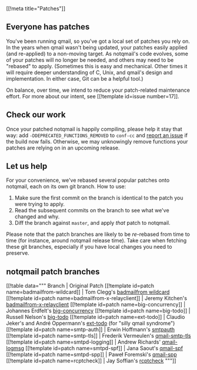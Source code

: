[[!meta title="Patches"]]

## Everyone has patches

You've been running qmail, so you've got a local set of patches you rely on.
In the years when qmail wasn't being updated, your patches easily applied (and re-applied) to a non-moving target.
As notqmail's code evolves, some of your patches will no longer be needed, and others may need to be "rebased" to apply.
(Sometimes this is easy and mechanical.
Other times it will require deeper understanding of C, Unix, and qmail's design and implementation.
In either case, Git can be a helpful tool.)

On balance, over time, we intend to reduce your patch-related maintenance effort.
For more about our intent, see
[[!template id=issue number=17]].

## Check our work

Once your patched notqmail is happily compiling, please help it stay
that way: add `-DDEPRECATED_FUNCTIONS_REMOVED` to `conf-cc` and
[report an issue](https://github.com/notqmail/notqmail/issues/new/choose)
if the build now fails.
Otherwise, we may unknowingly remove functions your patches are relying on in an upcoming release.

## Let us help

For your convenience, we've rebased several popular patches onto notqmail, each on its own git branch.
How to use:

1. Make sure the first commit on the branch is identical to the patch you were trying to apply.
2. Read the subsequent commits on the branch to see what we've changed and why.
3. Diff the branch against `master`, and apply _that_ patch to notqmail.

Please note that the patch branches are likely to be _re_-rebased from time to time (for instance, around notqmail release time).
Take care when fetching these git branches, especially if you have local changes you need to preserve.

## notqmail patch branches

[[!table data="""
Branch | Original Patch
[[!template id=patch name=badmailfrom-wildcard]] | Tom Clegg's [badmailfrom wildcard](https://tomclegg.ca/qmail/#qmail-badmailfrom-wildcard)
[[!template id=patch name=badmailfrom-x-relayclient]] | Jeremy Kitchen's [badmailfrom-x-relayclient](https://web.archive.org/web/20080907071938/http://scriptkitchen.com/qmail/badmailfrom-x-relayclient.patch)
[[!template id=patch name=big-concurrency]] | Johannes Erdfelt's [big-concurrency](https://qmail.notqmail.org/big-concurrency.patch)
[[!template id=patch name=big-todo]] | Russell Nelson's [big-todo](https://qmail.notqmail.org/big-todo.103.patch)
[[!template id=patch name=ext-todo]] | Claudio Jeker's and André Oppermann's [ext-todo](http://www.nrg4u.com/qmail/ext_todo-20030105.patch) (for "silly qmail syndrome")
[[!template id=patch name=smtp-auth]] | Erwin Hoffmann's [smtpauth](https://www.fehcom.de/qmail/smtpauth.html##PATCHES)
[[!template id=patch name=smtp-tls]] | Frederik Vermeulen's [qmail-smtp-tls](https://inoa.net/qmail-tls/)
[[!template id=patch name=smtpd-logging]] | Andrew Richards' [qmail-logmsg](https://free.acrconsulting.co.uk/email/qmail-logmsg.html)
[[!template id=patch name=smtpd-spf]] | Jana Saout's [qmail-spf](https://www.saout.de/misc/spf/)
[[!template id=patch name=smtpd-spp]] | Paweł Foremski's [qmail-spp](https://qmail-spp.sourceforge.net/)
[[!template id=patch name=rcptcheck]] | Jay Soffian's [rcptcheck](https://www.soffian.org/downloads/qmail/qmail-smtpd-doc.html)
"""]]
